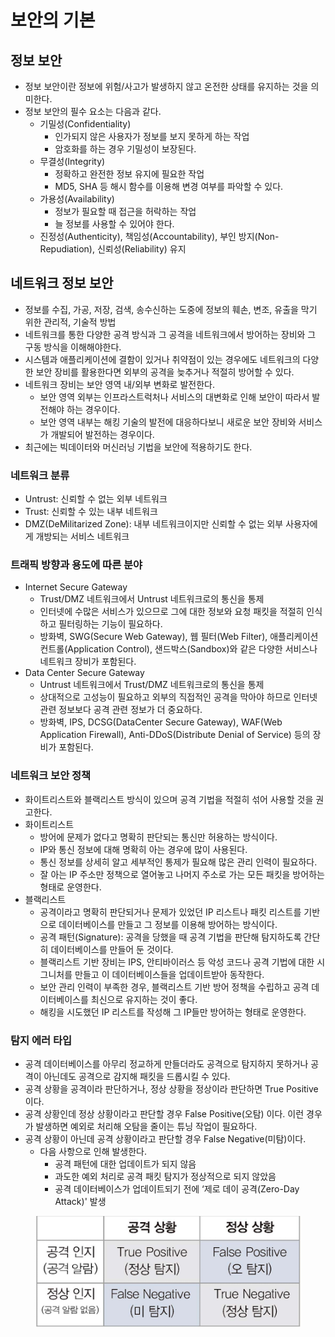 # 보안의 기본

## 정보 보안

* 정보 보안이란 정보에 위험/사고가 발생하지 않고 온전한 상태를 유지하는 것을 의미한다.
* 정보 보안의 필수 요소는 다음과 같다.
  * 기밀성(Confidentiality)
    * 인가되지 않은 사용자가 정보를 보지 못하게 하는 작업
    * 암호화를 하는 경우 기밀성이 보장된다.
  * 무결성(Integrity)
    * 정확하고 완전한 정보 유지에 필요한 작업
    * MD5, SHA 등 해시 함수를 이용해 변경 여부를 파악할 수 있다.
  * 가용성(Availability)
    * 정보가 필요할 때 접근을 허락하는 작업
    * 늘 정보를 사용할 수 있어야 한다.
  * 진정성(Authenticity), 책임성(Accountability), 부인 방지(Non-Repudiation), 신뢰성(Reliability) 유지

## 네트워크 정보 보안

* 정보를 수집, 가공, 저장, 검색, 송수신하는 도중에 정보의 훼손, 변조, 유출을 막기 위한 관리적, 기술적 방법
* 네트워크를 통한 다양한 공격 방식과 그 공격을 네트워크에서 방어하는 장비와 그 구동 방식을 이해해야한다.
* 시스템과 애플리케이션에 결함이 있거나 취약점이 있는 경우에도 네트워크의 다양한 보안 장비를 활용한다면 외부의 공격을 늦추거나 적절히 방어할 수 있다.
* 네트워크 장비는 보안 영역 내/외부 변화로 발전한다.
  * 보안 영역 외부는 인프라스트럭처나 서비스의 대변화로 인해 보안이 따라서 발전해야 하는 경우이다.
  * 보안 영역 내부는 해킹 기술의 발전에 대응하다보니 새로운 보안 장비와 서비스가 개발되어 발전하는 경우이다.
* 최근에는 빅데이터와 머신러닝 기법을 보안에 적용하기도 한다.

### 네트워크 분류

* Untrust: 신뢰할 수 없는 외부 네트워크
* Trust: 신뢰할 수 있는 내부 네트워크
* DMZ(DeMilitarized Zone): 내부 네트워크이지만 신뢰할 수 없는 외부 사용자에게 개방되는 서비스 네트워크

### 트래픽 방향과 용도에 따른 분야

* Internet Secure Gateway
  * Trust/DMZ 네트워크에서 Untrust 네트워크로의 통신을 통제
  * 인터넷에 수많은 서비스가 있으므로 그에 대한 정보와 요청 패킷을 적절히 인식하고 필터링하는 기능이 필요하다.
  * 방화벽, SWG(Secure Web Gateway), 웹 필터(Web Filter), 애플리케이션 컨트롤(Application Control), 샌드박스(Sandbox)와 같은 다양한 서비스나 네트워크 장비가 포함된다.
* Data Center Secure Gateway
  * Untrust 네트워크에서 Trust/DMZ 네트워크로의 통신을 통제
  * 상대적으로 고성능이 필요하고 외부의 직접적인 공격을 막아야 하므로 인터넷 관련 정보보다 공격 관련 정보가 더 중요하다.
  * 방화벽, IPS, DCSG(DataCenter Secure Gateway), WAF(Web Application Firewall), Anti-DDoS(Distribute Denial of Service) 등의 장비가 포함된다.

### 네트워크 보안 정책

* 화이트리스트와 블랙리스트 방식이 있으며 공격 기법을 적절히 섞어 사용할 것을 권고한다.
* 화이트리스트
  * 방어에 문제가 없다고 명확히 판단되는 통신만 허용하는 방식이다.
  * IP와 통신 정보에 대해 명확히 아는 경우에 많이 사용된다.
  * 통신 정보를 상세히 알고 세부적인 통제가 필요해 많은 관리 인력이 필요하다.
  * 잘 아는 IP 주소만 정책으로 열어놓고 나머지 주소로 가는 모든 패킷을 방어하는 형태로 운영한다.
* 블랙리스트
  * 공격이라고 명확히 판단되거나 문제가 있었던 IP 리스트나 패킷 리스트를 기반으로 데이터베이스를 만들고 그 정보를 이용해 방어하는 방식이다.
  * 공격 패턴(Signature): 공격을 당했을 때 공격 기법을 판단해 탐지하도록 간단히 데이터베이스를 만들어 둔 것이다.
  * 블랙리스트 기반 장비는 IPS, 안티바이러스 등 악성 코드나 공격 기법에 대한 시그니처를 만들고 이 데이터베이스들을 업데이트받아 동작한다.
  * 보안 관리 인력이 부족한 경우, 블랙리스트 기반 방어 정책을 수립하고 공격 데이터베이스를 최신으로 유지하는 것이 좋다.
  * 해킹을 시도했던 IP 리스트를 작성해 그 IP들만 방어하는 형태로 운영한다.

### 탐지 에러 타입

* 공격 데이터베이스를 아무리 정교하게 만들더라도 공격으로 탐지하지 못하거나 공격이 아닌데도 공격으로 감지해 패킷을 드롭시킬 수 있다.
* 공격 상황을 공격이라 판단하거나, 정상 상황을 정상이라 판단하면 True Positive이다.
* 공격 상황인데 정상 상황이라고 판단할 경우 False Positive(오탐) 이다. 이런 경우가 발생하면 예외로 처리해 오탐을 줄이는 튜닝 작업이 필요하다.
* 공격 상황이 아닌데 공격 상황이라고 판단할 경우 False Negative(미탐)이다.
  * 다음 사항으로 인해 발생한다.
    * 공격 패턴에 대한 업데이트가 되지 않음
    * 과도한 예외 처리로 공격 패킷 탐지가 정상적으로 되지 않았음
    * 공격 데이터베이스가 업데이트되기 전에 ‘제로 데이 공격(Zero-Day Attack)' 발생

<figure><img src="../../../.gitbook/assets/image.png" alt=""><figcaption></figcaption></figure>
